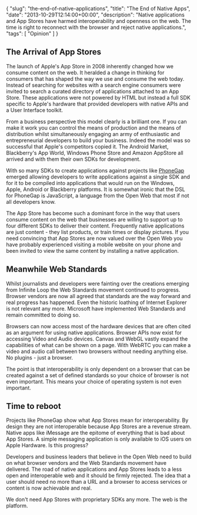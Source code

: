 {
  "slug": "the-end-of-native-applications",
  "title": "The End of Native Apps",
  "date": "2013-10-29T12:14:00+00:00",
  "description": "Native applications and App Stores have harmed interoperability and openness on the web. The time is right to reconnect with the browser and reject native applications.", 
  "tags": [
    "Opinion"
  ]
}

## The Arrival of App Stores

The launch of Apple's App Store in 2008 inherently changed how we consume content on the web. It heralded a change in thinking for consumers that has shaped the way we use and consume the web today. Instead of searching for websites with a search engine consumers were invited to search a curated directory of applications attached to an App Store. These applications were not powered by HTML but instead a full SDK specific to Apple's hardware that provided developers with native APIs and a User Interface toolkit. 

From a business perspective this model clearly is a brilliant one. If you can make it work you can control the means of production and the means of distribution whilst simultaneously engaging an army of enthusiastic and entrepreneurial developers to build your business. Indeed the model was so successful that Apple's competitors copied it. The Android Market, Blackberry's App World, Windows Phone Store and Amazon AppStore all arrived and with them their own SDKs for development. 

With so many SDKs to create applications against projects like [PhoneGap][1] emerged allowing developers to write applications against a single SDK and for it to be compiled into applications that would run on the Windows, Apple, Android or Blackberry platforms. It is somewhat ironic that the DSL for PhoneGap is JavaScript, a language from the Open Web that most if not all developers know. 

The App Store has become such a dominant force in the way that users consume content on the web that businesses are willing to support up to four different SDKs to deliver their content. Frequently native applications are just content - they list products, or train times or display pictures. If you need convincing that App Stores are now valued over the Open Web you have probably experienced visiting a mobile website on your phone and been invited to view the same content by installing a native application. 

## Meanwhile Web Standards

Whilst journalists and developers were fainting over the creations emerging from Infinite Loop the Web Standards movement continued to progress. Browser vendors are now all agreed that standards are the way forward and real progress has happened. Even the historic loathing of Internet Explorer is not relevant any more. Microsoft have implemented Web Standards and remain committed to doing so.

Browsers can now access most of the hardware devices that are often cited as an argument for using native applications. Browser APIs now exist for accessing Video and Audio devices. Canvas and WebGL vastly expand the capabilities of what can be shown on a page. With WebRTC you can make a video and audio call between two browsers without needing anything else. No plugins - just a browser. 

The point is that interoperability is only dependent on a browser that can be created against a set of defined standards so your choice of browser is not even important. This means your choice of operating system is not even important. 

## Time to reboot

Projects like PhoneGap show what App Stores mean for interoperability. By design they are not interoperable because App Stores are a revenue stream. Native apps like iMessage are the epitome of everything that is bad about App Stores. A simple messaging application is only available to iOS users on Apple Hardware. Is this progress?

Developers and business leaders that believe in the Open Web need to build on what browser vendors and the Web Standards movement have delivered. The road of native applications and App Stores leads to a less open and interoperable web and it should be firmly rejected. The idea that a user should need no more than a URL and a browser to access services or content is now achievable and real.

We don't need App Stores with proprietary SDKs any more. The web is the platform.

[1]: http://phonegap.com 
